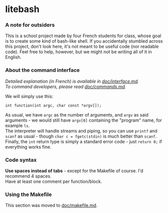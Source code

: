 # litebash

### A note for outsiders

This is a school project made by four French students for class, whose goal is to create some kind of bash-like shell. If you accidentally stumbled across this project, don't look here, it's not meant to be useful code (nor readable code). Feel free to help, however, but we might not be writing all of it in English.

### About the command interface

*Detailed explanation (in French) is available in [doc/interface.md](https://github.com/Zeroji/litebash/blob/master/doc/interface.md).*  
*To command developers, please read [doc/commands.md](https://github.com/Zeroji/litebash/blob/master/doc/commands.md).*

We will simply use this:

```
int function(int argc, char const *argv[]);
```

As usual, we have `argc` as the number of arguments, and `argv` as said arguments - we would still have `argv[0]` containing the "program" name, for example `ls`.  
The interpreter will handle streams and piping, so you can use `printf` and `scanf` as usual - though `char c = fgetc(stdin)` is much better than `scanf`.  
Finally, the `int` return type is simply a standard error code - just `return 0;` if everything works fine.

### Code syntax

**Use spaces instead of tabs** - except for the Makefile of course. I'd recommend 4 spaces.  
Have at least one comment per function/block.

### Using the Makefile

This section was moved to [doc/makefile.md](https://github.com/Zeroji/litebash/blob/master/doc/makefile.md).
